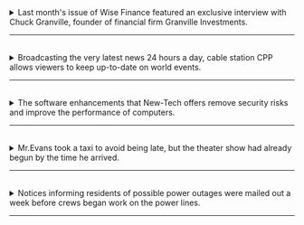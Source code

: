 <details>
  <summary>
    Last month's issue of Wise Finance featured an exclusive interview with Chuck Granville, founder of financial firm Granville Investments.
  </summary>

  - 主詞 (Subject) : "Last month's issue of Wise Finance" (上個月的期刊)

  - 動詞 (Verb) : "featured" (過去式) 

  - 受詞 (Object) : "an exclusive interview with Chuck Granville, founder of financial firm Granville Investments" ( 一個與 Chuck Granville，Granville Investments金融公司創辦人有關的獨家訪談 )
    - 同位語 : "founder of financial firm Granville Investments" 是 "Chuck Granville" 的同位語。這個同位語提供了關於Chuck Granville的進一步資訊，指出他是Granville Investments金融公司的創辦人。同位語通常用來補充或定義名詞的身分或特質。在這個句子中，"founder of financial firm Granville Investments" 進一步說明了 "Chuck Granville" 是誰以及他的職業。

  - 單字 :
    - "Last" (形容詞)：表示時間上的「上一個」。
    - "month's" (名詞)：表示「月份的」，這裡指的是特定期刊的月份。
    - "issue" (名詞)：指的是一期雜誌或報紙，這裡是 "Wise Finance" 雜誌的一期。
    - "of" (介詞)：表示「屬於」或「關於」。
    - "Wise Finance" (名詞)：特定期刊的名稱，這裡是一本財經雜誌。
    - "featured" (動詞)：feature 的过去式和过去分词，表示在期刊中突出展示或呈現。
    - "an" (不定冠詞)：表示不特定的一個。
    - "exclusive" (形容詞)：表示獨家的，這裡指的是訪談是獨家的，只在這個期刊中有。
    - "interview" (名詞)：指的是一次對話或訪談。
    - "with" (介詞)：表示與某人進行交談或互動。
    - "Chuck Granville" (專有名詞)：特定人物的名稱。
    - "founder" (名詞)：表示某組織或公司的創辦人，這裡指的是 "Granville Investments" 的創辦人。
    - "of" (介詞)：表示「屬於」或「關於」。
    - "financial" (形容詞)：表示金融領域的，與金錢和財務有關。
    - "firm" (名詞)：指的是一家公司或機構。
    - "Granville Investments" (專有名詞)：特定金融公司的名稱，這家公司的創辦人是 Chuck Granville。
      - investments (名詞) : 投資、投資學。

  > 這個句子描述的是上個月的Wise Finance期刊，其主題是一個關於Chuck Granville的獨家訪談，他是Granville Investments金融公司的創辦人。
</details>

---
<br>

<details>
  <summary>
    Broadcasting the very latest news 24 hours a day, cable station CPP allows viewers to keep up-to-date on world events.
  </summary>

  - 副詞片語 : Broadcasting the very latest news 24 hours a day
    - "Broadcasting the very latest news 24 hours a day" 是一個分詞構句，並且原本的主詞 "cable station CPP" 確實被省略了。這種結構稱為分詞構句，其中分詞（這裡是 "Broadcasting"）通常描述主句中的動作或狀態，并且分詞構句通常省略了原本的主詞，因為它與主句的主詞相同。在這個句子中，分詞構句 "Broadcasting the very latest news 24 hours a day" 提供了有關 "cable station CPP" 的更多信息，描述了它的行為，即不斷地播放最新新聞。
    - 在還未省略主詞之前，句子應該是這樣的："Cable station CPP broadcasts the very latest news 24 hours a day."

  - 主要子句 : cable station CPP allows viewers to keep up-to-date on world events.
    - 主詞 : "cable station CPP" (有線電視台CPP)
    - 動詞 : "allows" (允許，動詞)
    - 受詞 : "viewers" (觀眾)
    - 受詞補語 : "to keep up-to-date on world events" 可以視為 "viewers" 的受詞補語，它補充說明了觀眾的行為。

  - 單字 : 
    - "Broadcasting" (broadcast 的現在分詞形式，表示正在廣播)
    - "the" (定冠詞)
    - "very" (形容詞，表示非常)
    - "latest" (形容詞，表示最新的)
    - "news" (名詞，新聞)
    - "24" (數詞，表示24)
    - "hours" (名詞，小時)
    - "a" (不定冠詞)
    - "day" (名詞，一天)
    - "cable" (名詞，有線)
    - "station" (名詞，電視台)
    - "CPP" (特定電視台的名稱)
    - "allows" (動詞，允許)
    - "viewers" (名詞，觀眾)
    - "to" (不定式標誌詞，引導不定式動詞短語)
    - "keep" (動詞，保持)
    - "up-to-date" (形容詞片語，保持最新的)
    - "on" (介詞，表示關於)
    - "world" (名詞，世界)
    - "events" (名詞，事件)

  > 這個句子描述了有線電視台CPP廣播最新新聞，並允許觀眾保持對世界事件的最新資訊。
</details>

---
<br>

<details>
  <summary>
    The software enhancements that New-Tech offers remove security risks and improve the performance of computers.
  </summary>

  - 主詞 : "The software enhancements that New-Tech offers" (由New-Tech提供的軟體增強功能)
    - 形容詞子句 : "that New-Tech offers" 是一個關係代名詞子句，用來修飾並限定 "The software enhancements"。這個子句提供了進一步的資訊，指出軟體增強功能是由New-Tech提供的。

  - 動詞 :
    - "remove" (移除)
    - "improve" (改善)

  - 受詞 :
    - "security risks" (安全風險)
    - "the performance of computers" (電腦的性能)

  - 單字 :
    - "The" (定冠詞)
    - "software" (名詞，軟體)
    - "enhancements" (名詞，增強功能)
    - "that" (連詞，引導限定性關係子句)
    - "New-Tech" (特定公司或品牌的名稱)
    - "offers" (動詞，提供)
    - "remove" (動詞，移除)
    - "security" (名詞，安全)
    - "risks" (名詞，風險)
    - "and" (連詞，並列)
    - "improve" (動詞，改善)
    - "the" (定冠詞)
    - "performance" (名詞，性能)
    - "of" (介詞，表示屬於)
    - "computers" (名詞，電腦)

  > 這個句子描述了軟體增強功能（由New-Tech提供）的作用，它們移除了安全風險並改善了電腦的性能。
</details>

---
<br>

<details>
  <summary>
    Mr.Evans took a taxi to avoid being late, but the theater show had already begun by the time he arrived.
  </summary>

  - 主要子句 : Mr.Evans took a taxi to avoid being late
    - 主詞 : "Mr. Evans"（主人物名字）
    - 動詞 : "took"（動詞，表示動作）
    - 受詞 : "a taxi"（名詞，表示動作的對象）
    - 修飾語 : "to avoid being late"（不定式片語，表示目的）
    - 單字: 
      - "Mr. Evans"（名字）
      - "took"（動詞，過去式）
      - "a"（不定冠詞）
      - "taxi"（名詞，出租車）
      - "to"（不定式標誌詞）
      - "avoid"（動詞，避免）
      - "being"（動詞分詞，被）
      - "late"（形容詞，遲到）。

  - 對等子句 : but the theater show had already begun by the time he arrived.
    - 主詞 : "the theater show"（名詞，表示劇場表演）
    - 動詞 : "had begun"（動詞，過去完成式，表示動作已經開始）
    - 受詞 : 這個子句中沒有直接的受詞。
    - 修飾語 : "by the time (that) he arrived"（時間狀語片語，表示時間）
      - 形容詞子句 : he arrived
    - 單字 : 
      - "but"（連詞，表示轉折）
      - "the"（定冠詞）
      - "theater"（名詞，劇場）
      - "show"（名詞，表演）
      - "had"（動詞，助動詞）
      - "already"（副詞，已經）
      - "begun"（過去分詞，開始）
      - "by"（介詞，表示方式或時間）
      - "the"（定冠詞）
      - "time"（名詞，時間）
      - "he"（代名詞，他）
      - "arrived"（動詞，到達）。
</details>

---
<br>

<details>
  <summary>
    Notices informing residents of possible power outages were mailed out a week before crews began work on the power lines.
  </summary>

  - 主詞 : "Notices informing residents of possible power outages" (通知居民可能停電的通知)
  - 動詞 : "were mailed out" (被郵寄出)
  - 修飾語 : "a week before crews began work on the power lines" (時間狀語片語，描述時間)

  - 單字 :
    - "Notices" (名詞，通知)
    - "informing" (inform 的 ing 現在分詞形式，描述通知的內容)
    - "residents" (名詞，居民)
    - "of" (介詞，表示關於)
    - "possible" (形容詞，可能的)
    - "power" (名詞，電力)
    - "outages" (名詞，斷電)
    - "were" (動詞，過去式)
    - "mailed" (動詞，郵寄)
    - "out" (副詞，表示方向)
    - "a" (不定冠詞)
    - "week" (名詞，一週)
    - "before" (介詞，表示時間先後順序)
    - "crews" (名詞，工作人員)
    - "began" (動詞，過去式，開始)
    - "work" (名詞，工作)
    - "on" (介詞，表示在某處進行)
    - "the" (定冠詞)
    - "power" (名詞，電力)
    - "lines" (名詞，電力線路)
  > 這個句子描述了通知在電力線路的工作開始一週前寄給居民，以告知可能的斷電情況。
</details>

---
<br>